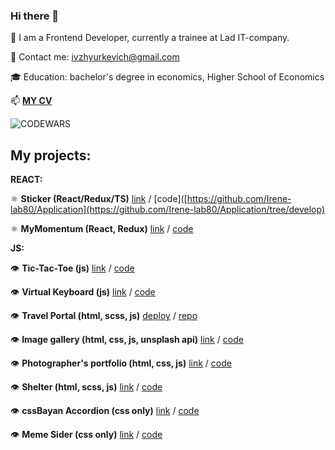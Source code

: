 ### Hi there 👋

🔭 I am a Frontend Developer, currently a trainee at Lad IT-company.

📧 Contact me: ivzhyurkevich@gmail.com

🎓 Education: bachelor's degree in economics, Higher School of Economics

 📫 [**MY CV**](https://Irene-lab80.github.io/rsschool-cv/) 
 
![CODEWARS](https://www.codewars.com/users/Irene-lab80/badges/large)
 

## **My projects:**

**REACT:**

⚛️ **Sticker (React/Redux/TS)** [link](https://application-r88w.vercel.app/) / [code]([https://github.com/Irene-lab80/Application](https://github.com/Irene-lab80/Application/tree/develop)

⚛️ **MyMomentum (React, Redux)** [link](https://momentum-psi.vercel.app/) / [code](https://github.com/Irene-lab80/momentum)


**JS:**

👁️ **Tic-Tac-Toe (js)** [link](https://irene-lab80.github.io/tic-tac-toe/) / [code](https://github.com/Irene-lab80/tic-tac-toe)

👁️ **Virtual Keyboard (js)** [link](https://irene-lab80.github.io/virtual-keyboard/) / [code](https://github.com/Irene-lab80/virtual-keyboard)

👁️ **Travel Portal (html, scss, js)** [deploy](https://irene-lab80.github.io/travel/) / [repo](https://github.com/Irene-lab80/travel/)

👁️ **Image gallery (html, css, js, unsplash api)** [link](https://irene-lab80.github.io/image-gallery/) / [code](https://github.com/Irene-lab80/image-gallery)

👁️ **Photographer's portfolio (html, css, js)** [link](https://irene-lab80.github.io/photographers-portfolio/) / [code](https://github.com/Irene-lab80/photographers-portfolio)

👁️ **Shelter (html, scss, js)** [link](https://irene-lab80.github.io/Shelter/pages/main/) / [code](https://github.com/Irene-lab80/Shelter)

👁️ **cssBayan Accordion (css only)** [link](https://irene-lab80.github.io/cssBayan/cssBayan/) / [code](https://github.com/Irene-lab80/cssBayan/)

👁️ **Meme Sider (css only)** [link](https://irene-lab80.github.io/cssMemSlider/cssMemSlider/index.html) / [code](https://github.com/Irene-lab80/cssMemSlider)

<!--
**Irene-lab80/Irene-lab80** is a ✨ _special_ ✨ repository because its `README.md` (this file) appears on your GitHub profile.

Here are some ideas to get you started:

- 🔭 I’m currently working on ...
- 👯 I’m looking to collaborate on ...
- 🤔 I’m looking for help with ...
- 💬 Ask me about ...
- 📫 How to reach me: ...
- 😄 Pronouns: ...
- ⚡ Fun fact: ...
-->

